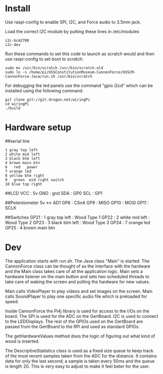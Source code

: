 # Install

Use raspi-config to enable SPI, I2C, and Force audio to 3.5mm jack.

Load the correct I2C module by putting these lines in /etc/modules

    i2c-bcm2708 
    i2c-dev

Run these commands to set this code to launch as scratch would and then use raspi-config to set boot to scratch:

    sudo mv /usr/bin/scratch /usr/bin/scratch-old
    sudo ln -s /home/pi/USSConstitutionMuseum-CannonForce/USSCM-CannonForce-Java/run.sh /usr/bin/scratch

For debugging the led panels use the command "gpio i2cd" which can be installed using the following command:

    git clone git://git.drogon.net/wiringPi
    cd wiringPi
    ./build

# Hardware setup

##serial line

    1 gray top left
    2 white mid left
    3 black btm left
    4 brown main btn
    6   red   power
    7 orange led
    8 yellow btm right
    9   green  mid right switch
    10 blue top right

##LCD
    VCC : 5v
    GND : gnd
    SDA : GP0
    SCL : GP1

##Potentiometer 
    5v <-> AD1
    GP8 : CSnA
    GP9 : MISO
    GP10 : MOSI
    GP11 : SCLK

##Switches
    GP21 : 1 gray top left : Wood Type 1
    GP22 : 2 white mid left : Wood Type 2
    GP23 :  3 black btm left : Wood Type 3
    GP24 : 7 orange led
    GP25 : 4 brown main btn



# Dev

The application starts with run.sh. The Java class "Main" is started. The CannonForce class can be thought of as the interface with the hardware and the Main class takes care of all the application logic. Main sets a hardware listener on the main button and sets two scheduled threads to take care of waking the screen and polling the hardware for new values.

Main calls VideoPlayer to play videos and set images on the screen. Main calls SoundPlayer to play one specific audio file which is preloaded for speed.

Inside CannonForce the Pi4j library is used for access to the I/Os on the board. The SPI is used for the ADC on the GertBoard. I2C is used to connect to the LEDDisplays. The rest of the GPIOs used on the GertBoard are passed from the GertBoard to the RPi and used as standard GPIOs.

The getHardwareValues method does the logic of figuring out what kind of wood is inserted.

The DescriptiveStatistics class is used as a fixed size queue to keep track of the most recent samples taken from the ADC for the distance. It contains data for only the last second; a sample is taken every 50ms and the queue is length 20. This is very easy to adjust to make it feel beter for the user.








